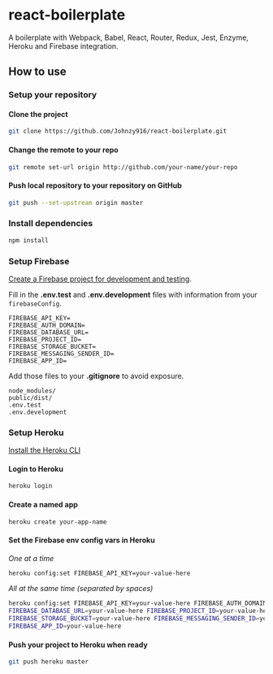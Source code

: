 # react-boilerplate
A boilerplate with Webpack, Babel, React, Router, Redux, Jest, Enzyme, Heroku and Firebase integration.




## How to use
### Setup your repository
#### Clone the project
```bash
git clone https://github.com/Johnzy916/react-boilerplate.git
```

#### Change the remote to your repo
```bash
git remote set-url origin http://github.com/your-name/your-repo
```

#### Push local repository to your repository on GitHub
```bash
git push --set-upstream origin master
```




### Install dependencies
```bash
npm install
```




### Setup Firebase
[Create a Firebase project for development and testing](https://console.firebase.google.com "Google Firebase Console").

Fill in the **.env.test** and **.env.development** files with information from your `firebaseConfig`.
```
FIREBASE_API_KEY=
FIREBASE_AUTH_DOMAIN=
FIREBASE_DATABASE_URL=
FIREBASE_PROJECT_ID=
FIREBASE_STORAGE_BUCKET=
FIREBASE_MESSAGING_SENDER_ID=
FIREBASE_APP_ID=
```
Add those files to your **.gitignore** to avoid exposure.
```
node_modules/
public/dist/
.env.test
.env.development
```




### Setup Heroku
[Install the Heroku CLI](https://devcenter.heroku.com/articles/heroku-cli "Heroku's DevCenter")
#### Login to Heroku
```bash
heroku login
```

#### Create a named app
```bash
heroku create your-app-name
```

#### Set the Firebase env config vars in Heroku
_One at a time_
```bash
heroku config:set FIREBASE_API_KEY=your-value-here
```
_All at the same time (separated by spaces)_
```bash
heroku config:set FIREBASE_API_KEY=your-value-here FIREBASE_AUTH_DOMAIN=your-value-here 
FIREBASE_DATABASE_URL=your-value-here FIREBASE_PROJECT_ID=your-value-here 
FIREBASE_STORAGE_BUCKET=your-value-here FIREBASE_MESSAGING_SENDER_ID=your-value-here 
FIREBASE_APP_ID=your-value-here
```

#### Push your project to Heroku when ready
```bash
git push heroku master
```